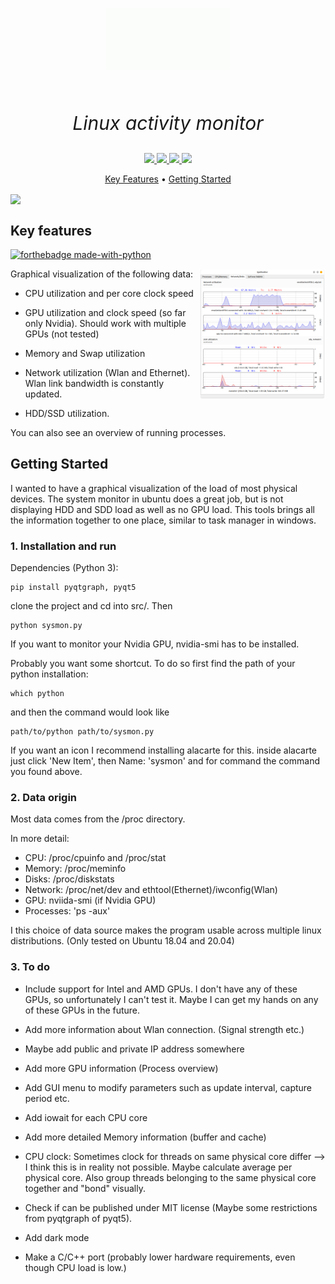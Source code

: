 <p align="center" style="font-size:30px">
<img src="https://raw.githubusercontent.com/MatthiasSchinzel/sysmon/master/media/output.gif" align="center">
</p>
<p align="center" style="font-size:30px">
  <br>
  <em>Linux activity monitor</em>
  <br>
</p>
<p align="center">
<a href="https://github.com/MatthiasSchinzel/CaRL/sysmon/commit-activity">
    <img src="https://img.shields.io/badge/Maintained%3F-yes-green.svg">
</a>
<a href="https://github.com/MatthiasSchinzel/sysmon/tags/">
    <img src="https://img.shields.io/github/v/tag/MatthiasSchinzel/sysmon.svg?sort=semver">
</a>
<a href="https://github.com/MatthiasSchinzel">
    <img src="https://img.shields.io/badge/Need%20help%3F-Ask-27B89C">
</a>
<a href="https://github.com/MatthiasSchinzel">
    <img src="https://img.shields.io/badge/Python-3-red">
</a>
</p>
<p align="center">
  <a href="#key-features">Key Features</a> •
  <a href="#getting-started">Getting Started</a>
</p>

<img src="https://raw.githubusercontent.com/MatthiasSchinzel/sysmon/master/media/optimized.gif" align="center">  
<h2>
Key features
</h2>

[![forthebadge made-with-python](http://ForTheBadge.com/images/badges/made-with-python.svg)](https://www.python.org/)

<img src="media/SysmonTwoadapter.png" align="right" width="40%">

Graphical visualization of the following data:

* CPU utilization and per core clock speed

* GPU utilization and clock speed (so far only Nvidia). Should work with multiple GPUs (not tested)

* Memory and Swap utilization

* Network utilization (Wlan and Ethernet). Wlan link bandwidth is constantly updated.

* HDD/SSD utilization.

You can also see an overview of running processes.

<h2>
Getting Started
</h2>

I wanted to have a graphical visualization of the load of most physical devices. The system monitor in ubuntu does a great job, but is not displaying HDD and SDD load as well as no GPU load. This tools brings all the information together to one place, similar to task manager in windows.

### 1. Installation and run

Dependencies (Python 3):
```
pip install pyqtgraph, pyqt5
```
clone the project and cd into src/. Then
```
python sysmon.py
```

If you want to monitor your Nvidia GPU, nvidia-smi has to be installed.

Probably you want some shortcut.
To do so first find the path of your python installation:
```
which python
```
and then the command would look like
```
path/to/python path/to/sysmon.py
```
If you want an icon I recommend installing alacarte for this. inside alacarte just click 'New Item', then Name: 'sysmon' and for command the command you found above.

### 2. Data origin

Most data comes from the /proc directory.

In more detail:
* CPU: /proc/cpuinfo and /proc/stat
* Memory: /proc/meminfo
* Disks: /proc/diskstats
* Network: /proc/net/dev and ethtool(Ethernet)/iwconfig(Wlan)
* GPU: nviida-smi (if Nvidia GPU)
* Processes: 'ps -aux'

I this choice of data source makes the program usable across multiple linux distributions. (Only tested on Ubuntu 18.04 and 20.04)

### 3. To do

* Include support for Intel and AMD GPUs. I don't have any of these GPUs, so unfortunately I can't test it. Maybe I can get my hands on any of these GPUs in the future.

* Add more information about Wlan connection. (Signal strength etc.)

* Maybe add public and private IP address somewhere

* Add more GPU information (Process overview)

* Add GUI menu to modify parameters such as update interval, capture period etc.

* Add iowait for each CPU core

* Add more detailed Memory information (buffer and cache)

* CPU clock: Sometimes clock for threads on same physical core differ --> I think this is in reality not possible. Maybe calculate average per physical core. Also group threads belonging to the same physical core together and "bond" visually.

* Check if can be published under MIT license (Maybe some restrictions from pyqtgraph of pyqt5).

* Add dark mode

* Make a C/C++ port (probably lower hardware requirements, even though CPU load is low.)
